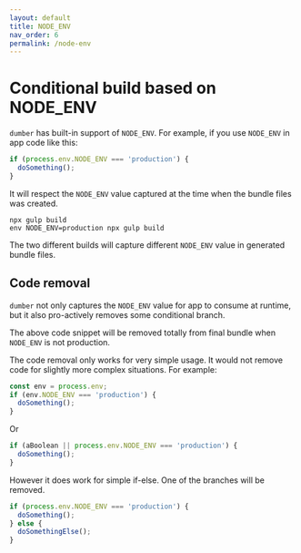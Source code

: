 ```yaml
---
layout: default
title: NODE_ENV
nav_order: 6
permalink: /node-env
---
```


# Conditional build based on NODE_ENV

`dumber` has built-in support of `NODE_ENV`. For example, if you use `NODE_ENV` in app code like this:

```js
if (process.env.NODE_ENV === 'production') {
  doSomething();
}
```

It will respect the `NODE_ENV` value captured at the time when the bundle files was created.

    npx gulp build
    env NODE_ENV=production npx gulp build

The two different builds will capture different `NODE_ENV` value in generated bundle files.

## Code removal

`dumber` not only captures the `NODE_ENV` value for app to consume at runtime, but it also pro-actively removes some conditional branch.

The above code snippet will be removed totally from final bundle when `NODE_ENV` is not production.

The code removal only works for very simple usage. It would not remove code for slightly more complex situations. For example:


```js
const env = process.env;
if (env.NODE_ENV === 'production') {
  doSomething();
}
```

Or
```js
if (aBoolean || process.env.NODE_ENV === 'production') {
  doSomething();
}
```

However it does work for simple if-else. One of the branches will be removed.

```js
if (process.env.NODE_ENV === 'production') {
  doSomething();
} else {
  doSomethingElse();
}
```
